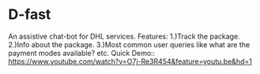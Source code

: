 # D-fast
An assistive chat-bot for DHL services.
Features:
1.)Track the package.
2.)Info about the package.
3.)Most common user queries like what are the payment modes available? etc.
Quick Demo:: https://www.youtube.com/watch?v=O7j-Re3R454&feature=youtu.be&hd=1
